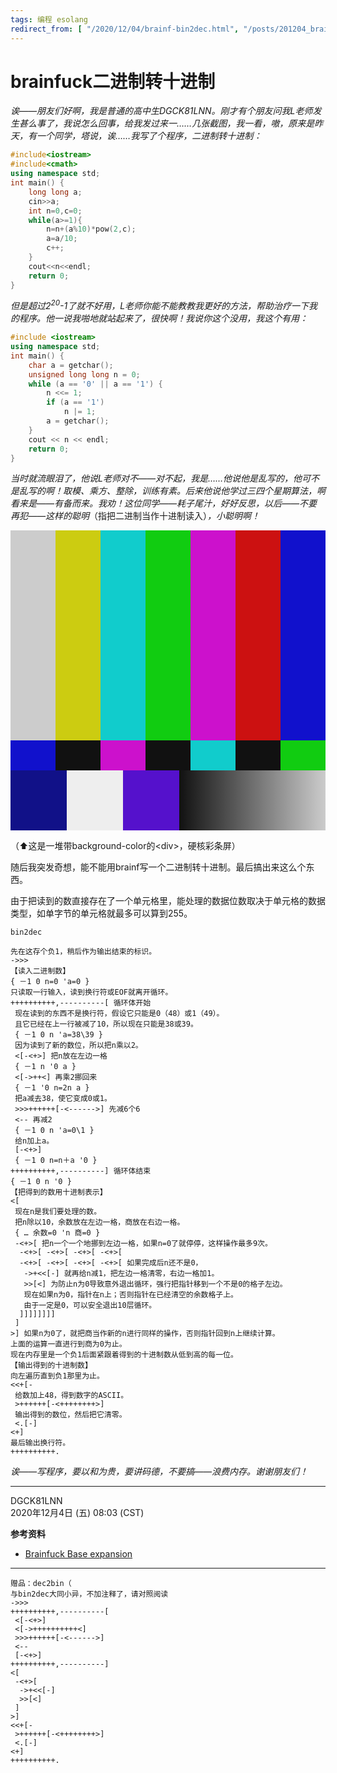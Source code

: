 ```yaml
---
tags: 编程 esolang
redirect_from: [ "/2020/12/04/brainf-bin2dec.html", "/posts/201204_brainf-bin2dec" ]
---
```


# brainfuck二进制转十进制

*诶――朋友们好啊，我是普通的高中生DGCK81LNN。刚才有个朋友问我L老师发生甚么事了，我说怎么回事，给我发过来一……几张截图，我一看，嗷，原来是昨天，有一个同学，塔说，诶……我写了个程序，二进制转十进制：*


```cpp
#include<iostream>
#include<cmath>
using namespace std;
int main() {
    long long a;
    cin>>a;
    int n=0,c=0;
    while(a>=1){
        n=n+(a%10)*pow(2,c);
        a=a/10; 
        c++;
    }
    cout<<n<<endl;
    return 0;
}
```

*但是超过2<sup>20</sup>-1了就不好用，L老师你能不能教教我更好的方法，帮助治疗一下我的程序。他一说我啪地就站起来了，很快啊！我说你这个没用，我这个有用：*

```cpp
#include <iostream>
using namespace std;
int main() {
    char a = getchar();
    unsigned long long n = 0;
    while (a == '0' || a == '1') {
        n <<= 1;
        if (a == '1')
            n |= 1;
        a = getchar();
    }
    cout << n << endl;
    return 0;
}
```

*当时就流眼泪了，他说L老师对不――对不起，我是……他说他是乱写的，他可不是乱写的啊！取模、乘方、整除，训练有素。后来他说他学过三四个星期算法，啊看来是――有备而来。我劝！这位同学――耗子尾汁，好好反思，以后――不要再犯――这样的聪明*（指把二进制当作十进制读入）*，小聪明啊！*

<div style="height:30rem;width:100%;max-width:50rem" aria-label="彩条屏"><div style="height:70%"><div style="width:14.2857%;height:100%;display:inline-block;background:#ccc"> </div><div style="width:14.2857%;height:100%;display:inline-block;background:#cc1"> </div><div style="width:14.2857%;height:100%;display:inline-block;background:#1cc"> </div><div style="width:14.2857%;height:100%;display:inline-block;background:#1c1"> </div><div style="width:14.2857%;height:100%;display:inline-block;background:#c1c"> </div><div style="width:14.2857%;height:100%;display:inline-block;background:#c11"> </div><div style="width:14.2857%;height:100%;display:inline-block;background:#11c"> </div></div><div style="height:10%"><div style="width:14.2857%;height:100%;display:inline-block;background:#11c"> </div><div style="width:14.2857%;height:100%;display:inline-block;background:#111"> </div><div style="width:14.2857%;height:100%;display:inline-block;background:#c1c"> </div><div style="width:14.2857%;height:100%;display:inline-block;background:#111"> </div><div style="width:14.2857%;height:100%;display:inline-block;background:#1cc"> </div><div style="width:14.2857%;height:100%;display:inline-block;background:#111"> </div><div style="width:14.2857%;height:100%;display:inline-block;background:#1c1"> </div></div><div style="height:20%"><div style="width:17.8571%;height:100%;display:inline-block;background:#118"> </div><div style="width:17.8571%;height:100%;display:inline-block;background:#eee"> </div><div style="width:17.8571%;height:100%;display:inline-block;background:#51c"> </div><div style="width:46.4285%;height:100%;display:inline-block;background:linear-gradient(to right,#111,#ccc)"> </div></div></div>

（⬆这是一堆带background-color的&lt;div&gt;，硬核彩条屏）

随后我突发奇想，能不能用brainf写一个二进制转十进制。最后搞出来这么个东西。

由于把读到的数直接存在了一个单元格里，能处理的数据位数取决于单元格的数据类型，如单字节的单元格就最多可以算到255。

```brainfuck
bin2dec

先在这存个负1，稍后作为输出结束的标识。
->>>
【读入二进制数】
{ －1 0 n=0 'a=0 }
只读取一行输入，读到换行符或EOF就离开循环。
++++++++++,----------[ 循环体开始
 现在读到的东西不是换行符，假设它只能是0（48）或1（49）。
 且它已经在上一行被减了10，所以现在只能是38或39。
 { －1 0 n 'a=38\39 }
 因为读到了新的数位，所以把n乘以2。
 <[-<+>] 把n放在左边一格
 { －1 n '0 a }
 <[->++<] 再乘2挪回来
 { －1 '0 n=2n a }
 把a减去38，使它变成0或1。
 >>>++++++[-<------>] 先减6个6
 <-- 再减2
 { －1 0 n 'a=0\1 }
 给n加上a。
 [-<+>]
 { －1 0 n=n＋a '0 }
++++++++++,----------] 循环体结束
{ －1 0 n '0 }
【把得到的数用十进制表示】
<[
 现在n是我们要处理的数。
 把n除以10，余数放在左边一格，商放在右边一格。
 { … 余数=0 'n 商=0 }
 -<+>[ 把n一个一个地挪到左边一格，如果n=0了就停停，这样操作最多9次。
  -<+>[ -<+>[ -<+>[ -<+>[
  -<+>[ -<+>[ -<+>[ -<+>[ 如果完成后n还不是0，
   ->+<<[-] 就再给n减1，把左边一格清零，右边一格加1。
   >>[<] 为防止n为0导致意外退出循环，强行把指针移到一个不是0的格子左边。
   现在如果n为0，指针在n上；否则指针在已经清空的余数格子上。
   由于一定是0，可以安全退出10层循环。
  ]]]]]]]]
 ]
>] 如果n为0了，就把商当作新的n进行同样的操作，否则指针回到n上继续计算。
上面的运算一直进行到商为0为止。
现在内存里是一个负1后面紧跟着得到的十进制数从低到高的每一位。
【输出得到的十进制数】
向左遍历直到负1那里为止。
<<+[-
 给数加上48，得到数字的ASCII。
 >++++++[-<++++++++>]
 输出得到的数位，然后把它清零。
 <.[-]
<+]
最后输出换行符。
++++++++++.
```

*诶――写程序，要以和为贵，要讲码德，不要搞――浪费内存。谢谢朋友们！*



----



DGCK81LNN<br>2020年12月4日 (五) 08:03 (CST)

**参考资料**
* [Brainfuck Base expansion](http://mazonka.com/brainf)





----



```brainfuck
赠品：dec2bin（
与bin2dec大同小异，不加注释了，请对照阅读
->>>
++++++++++,----------[
 <[-<+>]
 <[->++++++++++<]
 >>>++++++[-<------>]
 <--
 [-<+>]
++++++++++,----------]
<[
 -<+>[
  ->+<<[-]
  >>[<]
 ]
>]
<<+[-
 >++++++[-<++++++++>]
 <.[-]
<+]
++++++++++.
```
